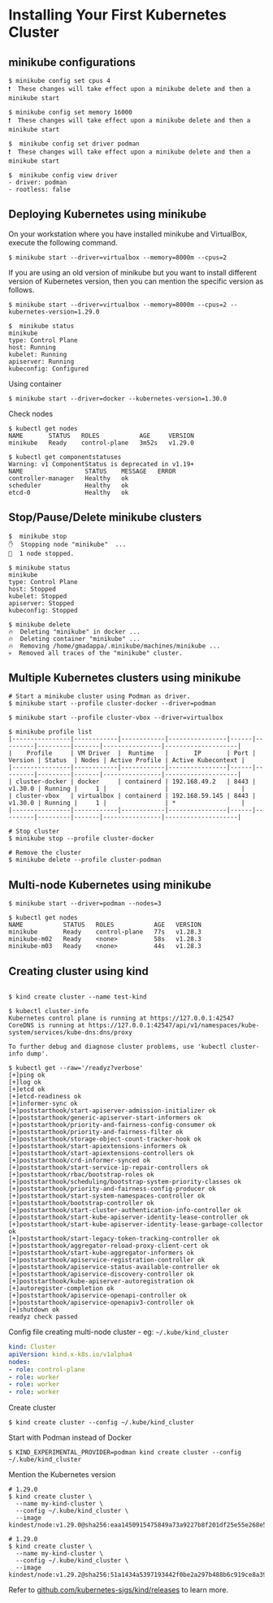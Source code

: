 # Installing Your First Kubernetes Cluster

## minikube configurations

```shell
$ minikube config set cpus 4
❗  These changes will take effect upon a minikube delete and then a minikube start

$ minikube config set memory 16000
❗  These changes will take effect upon a minikube delete and then a minikube start

$  minikube config set driver podman
❗  These changes will take effect upon a minikube delete and then a minikube start

$  minikube config view driver
- driver: podman
- rootless: false
```

## Deploying Kubernetes using minikube

On your workstation where you have installed minikube and VirtualBox, execute the following command.

```shell
$ minikube start --driver=virtualbox --memory=8000m --cpus=2
```

If you are using an old version of minikube but you want to install different version of Kubernetes version, then you can mention the specific version as follows.

```shell
$ minikube start --driver=virtualbox --memory=8000m --cpus=2 --kubernetes-version=1.29.0
```

```shell
$  minikube status
minikube
type: Control Plane
host: Running
kubelet: Running
apiserver: Running
kubeconfig: Configured
```

Using container

```shell
$ minikube start --driver=docker --kubernetes-version=1.30.0
```

Check nodes

```shell
$ kubectl get nodes
NAME       STATUS   ROLES           AGE     VERSION
minikube   Ready    control-plane   3m52s   v1.29.0
```

```shell
$ kubectl get componentstatuses
Warning: v1 ComponentStatus is deprecated in v1.19+
NAME                 STATUS    MESSAGE   ERROR
controller-manager   Healthy   ok
scheduler            Healthy   ok
etcd-0               Healthy   ok
```

## Stop/Pause/Delete minikube clusters

```shell
$  minikube stop
✋  Stopping node "minikube"  ...
🛑  1 node stopped.

$ minikube status
minikube
type: Control Plane
host: Stopped
kubelet: Stopped
apiserver: Stopped
kubeconfig: Stopped

$ minikube delete
🔥  Deleting "minikube" in docker ...
🔥  Deleting container "minikube" ...
🔥  Removing /home/gmadappa/.minikube/machines/minikube ...
💀  Removed all traces of the "minikube" cluster.
```


## Multiple Kubernetes clusters using minikube

```shell
# Start a minikube cluster using Podman as driver.
$ minikube start --profile cluster-docker --driver=podman

$ minikube start --profile cluster-vbox --driver=virtualbox

$ minikube profile list
|----------------|------------|------------|----------------|------|---------|---------|-------|----------------|--------------------|
|    Profile     | VM Driver  |  Runtime   |       IP       | Port | Version | Status  | Nodes | Active Profile | Active Kubecontext |
|----------------|------------|------------|----------------|------|---------|---------|-------|----------------|--------------------|
| cluster-docker | docker     | containerd | 192.168.49.2   | 8443 | v1.30.0 | Running |     1 |                |                    |
| cluster-vbox   | virtualbox | containerd | 192.168.59.145 | 8443 | v1.30.0 | Running |     1 |                | *                  |
|----------------|------------|------------|----------------|------|---------|---------|-------|----------------|--------------------|

# Stop cluster
$ minikube stop --profile cluster-docker

# Remove the cluster
$ minikube delete --profile cluster-podman
```

## Multi-node Kubernetes using minikube

```shell
$ minikube start --driver=podman --nodes=3

$ kubectl get nodes
NAME           STATUS   ROLES           AGE   VERSION
minikube       Ready    control-plane   77s   v1.28.3
minikube-m02   Ready    <none>          58s   v1.28.3
minikube-m03   Ready    <none>          44s   v1.28.3
```

## Creating cluster using kind


```shell

```

```shell
$ kind create cluster --name test-kind
```

```shell
$ kubectl cluster-info
Kubernetes control plane is running at https://127.0.0.1:42547
CoreDNS is running at https://127.0.0.1:42547/api/v1/namespaces/kube-system/services/kube-dns:dns/proxy

To further debug and diagnose cluster problems, use 'kubectl cluster-info dump'.

$ kubectl get --raw='/readyz?verbose'
[+]ping ok
[+]log ok
[+]etcd ok
[+]etcd-readiness ok
[+]informer-sync ok
[+]poststarthook/start-apiserver-admission-initializer ok
[+]poststarthook/generic-apiserver-start-informers ok
[+]poststarthook/priority-and-fairness-config-consumer ok
[+]poststarthook/priority-and-fairness-filter ok
[+]poststarthook/storage-object-count-tracker-hook ok
[+]poststarthook/start-apiextensions-informers ok
[+]poststarthook/start-apiextensions-controllers ok
[+]poststarthook/crd-informer-synced ok
[+]poststarthook/start-service-ip-repair-controllers ok
[+]poststarthook/rbac/bootstrap-roles ok
[+]poststarthook/scheduling/bootstrap-system-priority-classes ok
[+]poststarthook/priority-and-fairness-config-producer ok
[+]poststarthook/start-system-namespaces-controller ok
[+]poststarthook/bootstrap-controller ok
[+]poststarthook/start-cluster-authentication-info-controller ok
[+]poststarthook/start-kube-apiserver-identity-lease-controller ok
[+]poststarthook/start-kube-apiserver-identity-lease-garbage-collector ok
[+]poststarthook/start-legacy-token-tracking-controller ok
[+]poststarthook/aggregator-reload-proxy-client-cert ok
[+]poststarthook/start-kube-aggregator-informers ok
[+]poststarthook/apiservice-registration-controller ok
[+]poststarthook/apiservice-status-available-controller ok
[+]poststarthook/apiservice-discovery-controller ok
[+]poststarthook/kube-apiserver-autoregistration ok
[+]autoregister-completion ok
[+]poststarthook/apiservice-openapi-controller ok
[+]poststarthook/apiservice-openapiv3-controller ok
[+]shutdown ok
readyz check passed
```

Config file creating multi-node cluster - eg: `~/.kube/kind_cluster`

```yaml
kind: Cluster
apiVersion: kind.x-k8s.io/v1alpha4
nodes:
- role: control-plane
- role: worker
- role: worker
- role: worker
```

Create cluster

```shell
$ kind create cluster --config ~/.kube/kind_cluster
```

Start with Podman instead of Docker

```shell
$ KIND_EXPERIMENTAL_PROVIDER=podman kind create cluster --config ~/.kube/kind_cluster
```

Mention the Kubernetes version

```shell
# 1.29.0
$ kind create cluster \
  --name my-kind-cluster \
  --config ~/.kube/kind_cluster \
  --image kindest/node:v1.29.0@sha256:eaa1450915475849a73a9227b8f201df25e55e268e5d619312131292e324d570

# 1.29.0
$ kind create cluster \
  --name my-kind-cluster \
  --config ~/.kube/kind_cluster \
  --image kindest/node:v1.29.2@sha256:51a1434a5397193442f0be2a297b488b6c919ce8a3931be0ce822606ea5ca245
```

Refer to [github.com/kubernetes-sigs/kind/releases](https://github.com/kubernetes-sigs/kind/releases) to learn more.
